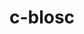 ---
title: "c-blosc"
layout: cache
categories: [package, v0.18.1]
meta: {"versions": ["1.21.1"], "compilers": ["gcc@=7.3.1", "gcc@=7.5.0"], "oss": ["amzn2", "ubuntu18.04"], "platforms": ["linux"], "targets": ["aarch64", "graviton2", "x86_64", "x86_64_v3", "x86_64_v4"], "stacks": ["aws-ahug", "aws-ahug-aarch64", "aws-isc", "aws-isc-aarch64", "data-vis-sdk", "e4s", "root"], "num_specs": 6, "num_specs_by_stack": {"root": 6, "e4s": 1, "aws-ahug": 2, "aws-isc": 2, "aws-isc-aarch64": 2, "aws-ahug-aarch64": 2, "data-vis-sdk": 1}}
spec_details: [{"hash": "pt66zrrszxvzkg3p6tf5rkk4sfcrgisz", "compiler": "gcc@=7.5.0", "versions": ["1.21.1"], "os": "ubuntu18.04", "platform": "linux", "target": "x86_64", "variants": ["+avx2", "build_type=RelWithDebInfo", "~ipo"], "stacks": ["root", "e4s"], "size": "-", "tarball": "https://binaries.spack.io/releases/v0.18.1/build_cache/linux-ubuntu18.04-x86_64/gcc-7.5.0/c-blosc-1.21.1/linux-ubuntu18.04-x86_64-gcc-7.5.0-c-blosc-1.21.1-pt66zrrszxvzkg3p6tf5rkk4sfcrgisz.spack"}, {"hash": "ciivb24fcayklj6jona46lxcwnbf4txi", "compiler": "gcc@=7.3.1", "versions": ["1.21.1"], "os": "amzn2", "platform": "linux", "target": "x86_64_v4", "variants": ["+avx2", "build_type=RelWithDebInfo", "~ipo"], "stacks": ["root", "aws-ahug", "aws-isc"], "size": "-", "tarball": "https://binaries.spack.io/releases/v0.18.1/build_cache/linux-amzn2-x86_64_v4/gcc-7.3.1/c-blosc-1.21.1/linux-amzn2-x86_64_v4-gcc-7.3.1-c-blosc-1.21.1-ciivb24fcayklj6jona46lxcwnbf4txi.spack"}, {"hash": "vcso6ddxqmuglxr6wiwc22uazhybdeff", "compiler": "gcc@=7.3.1", "versions": ["1.21.1"], "os": "amzn2", "platform": "linux", "target": "x86_64_v3", "variants": ["+avx2", "build_type=RelWithDebInfo", "~ipo"], "stacks": ["root", "aws-ahug", "aws-isc"], "size": "-", "tarball": "https://binaries.spack.io/releases/v0.18.1/build_cache/linux-amzn2-x86_64_v3/gcc-7.3.1/c-blosc-1.21.1/linux-amzn2-x86_64_v3-gcc-7.3.1-c-blosc-1.21.1-vcso6ddxqmuglxr6wiwc22uazhybdeff.spack"}, {"hash": "z5hosbdacgfyyxnzwcbwt2ciqadj3qhp", "compiler": "gcc@=7.3.1", "versions": ["1.21.1"], "os": "amzn2", "platform": "linux", "target": "graviton2", "variants": ["+avx2", "build_type=RelWithDebInfo", "~ipo"], "stacks": ["root", "aws-isc-aarch64", "aws-ahug-aarch64"], "size": "-", "tarball": "https://binaries.spack.io/releases/v0.18.1/build_cache/linux-amzn2-graviton2/gcc-7.3.1/c-blosc-1.21.1/linux-amzn2-graviton2-gcc-7.3.1-c-blosc-1.21.1-z5hosbdacgfyyxnzwcbwt2ciqadj3qhp.spack"}, {"hash": "du5enzzx6kfdlpwnkwalkbrasbi6n6hs", "compiler": "gcc@=7.3.1", "versions": ["1.21.1"], "os": "amzn2", "platform": "linux", "target": "aarch64", "variants": ["+avx2", "build_type=RelWithDebInfo", "~ipo"], "stacks": ["root", "aws-isc-aarch64", "aws-ahug-aarch64"], "size": "-", "tarball": "https://binaries.spack.io/releases/v0.18.1/build_cache/linux-amzn2-aarch64/gcc-7.3.1/c-blosc-1.21.1/linux-amzn2-aarch64-gcc-7.3.1-c-blosc-1.21.1-du5enzzx6kfdlpwnkwalkbrasbi6n6hs.spack"}, {"hash": "sv3upeqsgcjw4ads7i23giwgop3tfvop", "compiler": "gcc@=7.5.0", "versions": ["1.21.1"], "os": "ubuntu18.04", "platform": "linux", "target": "x86_64", "variants": ["+avx2", "build_type=RelWithDebInfo", "~ipo"], "stacks": ["root", "data-vis-sdk"], "size": "-", "tarball": "https://binaries.spack.io/releases/v0.18.1/build_cache/linux-ubuntu18.04-x86_64/gcc-7.5.0/c-blosc-1.21.1/linux-ubuntu18.04-x86_64-gcc-7.5.0-c-blosc-1.21.1-sv3upeqsgcjw4ads7i23giwgop3tfvop.spack"}]
---